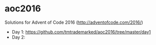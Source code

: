 # aoc2016
Solutions for Advent of Code 2016 (http://adventofcode.com/2016/)

- Day 1: https://github.com/tmtrademarked/aoc2016/tree/master/day1
- Day 2: